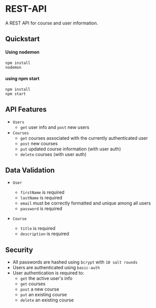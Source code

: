 # REST-API
A REST API for course and user information. 

## Quickstart
#### Using nodemon
```
npm install
nodemon
```
#### using npm start
```
npm install
npm start
```

## API Features
* `Users`
    * `get` user info and `post` new users
* `Courses`
    * `get` courses associated with the currently authenticated user
    * `post` new courses
    * `put` updated course information (with user auth)
    * `delete` courses (with user auth)
    
## Data Validation
* `User`
    * `firstName` is required
    * `lastName` is required
    * `email` must be correctly formatted and unique among all users
    * `password` is required
    
    
* `Course`
    * `title` is required
    * `description` is required
    
    
## Security
* All passwords are hashed using `bcrypt` with `10 salt rounds`
* Users are authenticated using `basic-auth` 
* User authentication is required to:
    * `get` the active user's info
    * `get` courses
    * `post` a new course
    * `put` an existing course
    * `delete` an existing course
    
    
